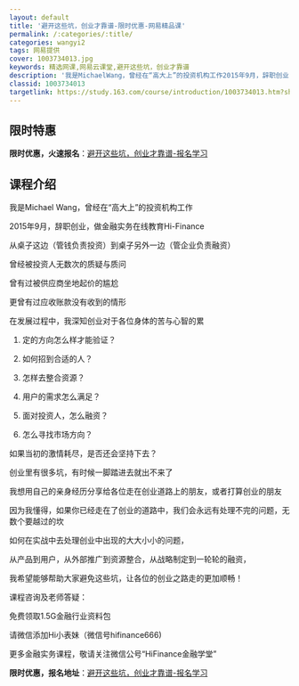 ```yaml
---
layout: default
title: '避开这些坑，创业才靠谱-限时优惠-网易精品课'
permalink: /:categories/:title/
categories: wangyi2
tags: 网易提供
cover: 1003734013.jpg
keywords: 精选网课,网易云课堂,避开这些坑，创业才靠谱
description: '我是MichaelWang，曾经在“高大上”的投资机构工作2015年9月，辞职创业，做金融实务在线教育Hi-Financ'
classid: 1003734013
targetlink: https://study.163.com/course/introduction/1003734013.htm?share=1&shareId=1025206652&utm_campaign=share&utm_medium=iphoneShare&utm_source=&utm_u=1025206652
---
```


## 限时特惠

**限时优惠，火速报名**：[避开这些坑，创业才靠谱-报名学习](https://study.163.com/course/introduction/1003734013.htm?share=1&shareId=1025206652&utm_campaign=share&utm_medium=iphoneShare&utm_source=&utm_u=1025206652)

## 课程介绍

我是Michael Wang，曾经在“高大上”的投资机构工作

2015年9月，辞职创业，做金融实务在线教育Hi-Finance

从桌子这边（管钱负责投资）到桌子另外一边（管企业负责融资）

曾经被投资人无数次的质疑与质问

曾有过被供应商坐地起价的尴尬

更曾有过应收账款没有收到的情形

在发展过程中，我深知创业对于各位身体的苦与心智的累

1. 定的方向怎么样才能验证？

2. 如何招到合适的人？

3. 怎样去整合资源？

4. 用户的需求怎么满足？

5. 面对投资人，怎么融资？

6. 怎么寻找市场方向？



如果当初的激情耗尽，是否还会坚持下去？

创业里有很多坑，有时候一脚踏进去就出不来了

我想用自己的亲身经历分享给各位走在创业道路上的朋友，或者打算创业的朋友

因为我懂得，如果你已经走在了创业的道路中，我们会永远有处理不完的问题，无数个要越过的坎

如何在实战中去处理创业中出现的大大小小的问题，

从产品到用户，从外部推广到资源整合，从战略制定到一轮轮的融资，

我希望能够帮助大家避免这些坑，让各位的创业之路走的更加顺畅！

课程咨询及老师答疑：

免费领取1.5G金融行业资料包

请微信添加Hi小表妹（微信号hifinance666)

更多金融实务课程，敬请关注微信公号“HiFinance金融学堂”

**限时优惠，报名地址**：[避开这些坑，创业才靠谱-报名学习](https://study.163.com/course/introduction/1003734013.htm?share=1&shareId=1025206652&utm_campaign=share&utm_medium=iphoneShare&utm_source=&utm_u=1025206652)

